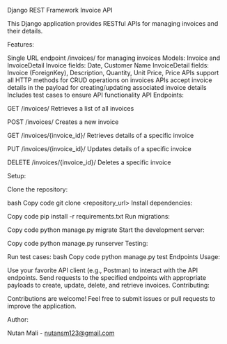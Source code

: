 Django REST Framework Invoice API

This Django application provides RESTful APIs for managing invoices and their details.

Features:

Single URL endpoint /invoices/ for managing invoices
Models: Invoice and InvoiceDetail
Invoice fields: Date, Customer Name
InvoiceDetail fields: Invoice (ForeignKey), Description, Quantity, Unit Price, Price
APIs support all HTTP methods for CRUD operations on invoices
APIs accept invoice details in the payload for creating/updating associated invoice details
Includes test cases to ensure API functionality
API Endpoints:

GET /invoices/
Retrieves a list of all invoices


POST /invoices/
Creates a new invoice


GET /invoices/{invoice_id}/
Retrieves details of a specific invoice


PUT /invoices/{invoice_id}/
Updates details of a specific invoice


DELETE /invoices/{invoice_id}/
Deletes a specific invoice

Setup:

Clone the repository:

bash
Copy code
git clone <repository_url>
Install dependencies:

Copy code
pip install -r requirements.txt
Run migrations:

Copy code
python manage.py migrate
Start the development server:

Copy code
python manage.py runserver
Testing:

Run test cases:
bash
Copy code
python manage.py test
Endpoints Usage:

Use your favorite API client (e.g., Postman) to interact with the API endpoints.
Send requests to the specified endpoints with appropriate payloads to create, update, delete, and retrieve invoices.
Contributing:

Contributions are welcome! Feel free to submit issues or pull requests to improve the application.

Author:

Nutan Mali - nutansm123@gmail.com
